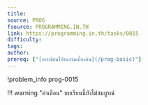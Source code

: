 ```yaml
---
title: 
source: PROG
fsource: PROGRAMMING.IN.TH
link: https://programming.in.th/tasks/0015
difficulty: 
tags: 
author: 
prereq: ["[การเขียนโปรแกรมเบื้องต้น](/prog-basic)"]
---
```


!problem_info prog-0015

!!! warning "คำเตือน"
    บทเรียนนี้ยังไม่สมบูรณ์
